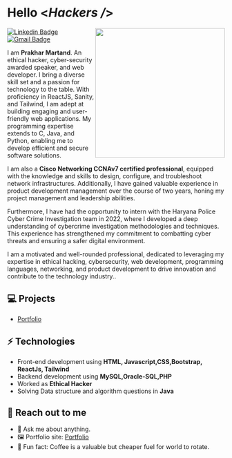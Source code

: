 <h1> Hello <<i>Hackers /</i>></h1>

<img align='right' src='http://www.jenyalestina.com/blog/wp-content/uploads/2019/05/web-development-1024x582.jpg' width='300"'>

[![Linkedin Badge](https://img.shields.io/badge/-Lindkeden-blue?style=flat-square&logo=Linkedin&logoColor=white&link=https://www.linkedin.com/in/prakhar-martand-b91a311b9)](https://www.linkedin.com/in/prakhar-martand-b91a311b9) 
[![Gmail Badge](https://img.shields.io/badge/-Gmail-Red?style=flat-square&logo=Gmail&logoColor=white&link=mailto:pmartand7@gmail.com)](mailto:pmartand7@gmail.com)

I am **Prakhar Martand**. An ethical hacker, cyber-security awarded speaker, and web developer. I bring a diverse skill set and a passion for technology to the table. With proficiency in ReactJS, Sanity, and Tailwind, I am adept at building engaging and user-friendly web applications. My programming expertise extends to C, Java, and Python, enabling me to develop efficient and secure software solutions.

I am also a **Cisco Networking CCNAv7 certified professional**, equipped with the knowledge and skills to design, configure, and troubleshoot network infrastructures. Additionally, I have gained valuable experience in product development management over the course of two years, honing my project management and leadership abilities.

Furthermore, I have had the opportunity to intern with the Haryana Police Cyber Crime Investigation team in 2022, where I developed a deep understanding of cybercrime investigation methodologies and techniques. This experience has strengthened my commitment to combatting cyber threats and ensuring a safer digital environment.

I am a motivated and well-rounded professional, dedicated to leveraging my expertise in ethical hacking, cybersecurity, web development, programming languages, networking, and product development to drive innovation and contribute to the technology industry..

## 💻 Projects
* [Portfolio](https://prakhar-martand.netlify.app)

## ⚡ Technologies 
- Front-end development using **HTML, Javascript,CSS,Bootstrap, ReactJs, Tailwind**
- Backend development using **MySQL,Oracle-SQL,PHP**
- Worked as **Ethical Hacker**
- Solving Data structure and algorithm questions in **Java**

## 👋 Reach out to me 
- 💬 Ask me about anything.
- 🖼️ Portfolio site: [Portfolio](https://prakhar-martand.netlify.app)
- 💎 Fun fact: Coffee is a valuable but cheaper fuel for world to rotate.


